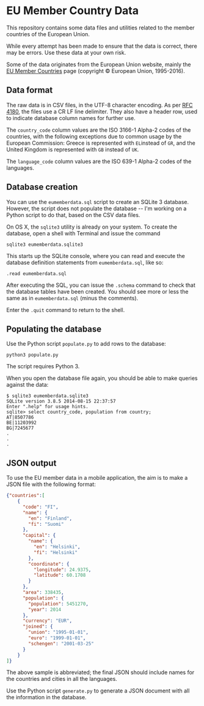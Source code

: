 # EU Member Country Data

This repository contains some data files and utilities related to the member
countries of the European Union.

While every attempt has been made to ensure that the data is correct,
there may be errors. Use these data at your own risk.

Some of the data originates from the European Union website, mainly the
[EU Member Countries](http://europa.eu/about-eu/countries/member-countries/index_en.htm) 
page (copyright © European Union, 1995-2016).

## Data format

The raw data is in CSV files, in the UTF-8 character encoding.
As per [RFC 4180](https://tools.ietf.org/html/rfc4180),
the files use a CR LF line delimiter. They also have a header row,
used to indicate database column names for further use.

The `country_code` column values are the ISO 3166-1 Alpha-2 codes of the countries,
with the following exceptions due to common usage by the European Commission: 
Greece is represented with `EL`instead of `GR`, and the United Kingdom is
represented with `GB` instead of `UK`.
 
The `language_code` column values are the ISO 639-1 Alpha-2 codes of the languages.

## Database creation

You can use the `eumemberdata.sql` script to create an SQLite 3 database.
However, the script does not populate the database -- I'm working on a 
Python script to do that, based on the CSV data files.

On OS X, the `sqlite3` utility is already on your system. To create the
database, open a shell with Terminal and issue the command

`sqlite3 eumemberdata.sqlite3`

This starts up the SQLite console, where you can read and execute the 
database definition statements from `eumemberdata.sql`, like so:

`.read eumemberdata.sql`

After executing the SQL, you can issue the `.schema` command to check that
the database tables have been created. You should see more or less the
same as in `eumemberdata.sql` (minus the comments).

Enter the `.quit` command to return to the shell.

## Populating the database

Use the Python script `populate.py` to add rows to the database:

`python3 populate.py`

The script requires Python 3.

When you open the database file again, you should be able to make queries
against the data:

```
$ sqlite3 eumemberdata.sqlite3
SQLite version 3.8.5 2014-08-15 22:37:57
Enter ".help" for usage hints.
sqlite> select country_code, population from country;
AT|8507786
BE|11203992
BG|7245677
.
.
.
```

## JSON output

To use the EU member data in a mobile application, the aim is to make
a JSON file with the following format:

```json
{"countries":[
    {
      "code": "FI",
      "name": {
        "en": "Finland",
        "fi": "Suomi"
      },
      "capital": {
        "name": {
          "en": "Helsinki",
          "fi": "Helsinki"
        },
        "coordinate": {
          "longitude": 24.9375,
          "latitude": 60.1708
        }
      },
      "area": 338435,
      "population": {
        "population": 5451270,
        "year": 2014
      },
      "currency": "EUR",
      "joined": {
        "union": "1995-01-01",
        "euro": "1999-01-01",
        "schengen": "2001-03-25"
      }
    }
]}
```

The above sample is abbreviated; the final JSON should include names for
the countries and cities in all the languages.

Use the Python script `generate.py` to generate a JSON document with
all the information in the database.
